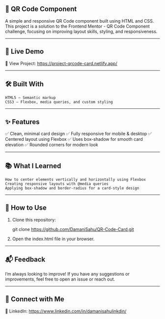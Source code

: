 ## 📱 QR Code Component

A simple and responsive QR Code component built using HTML and CSS. This project is a solution to the Frontend Mentor - QR Code Component challenge, focusing on improving layout skills, styling, and responsiveness.

---

## 🚀 Live Demo

🔗 View Project: https://project-qrcode-card.netlify.app/

---

## 🛠 Built With

    HTML5 – Semantic markup
    CSS3 – Flexbox, media queries, and custom styling

---

## ✨ Features

✅ Clean, minimal card design
✅ Fully responsive for mobile & desktop
✅ Centered layout using Flexbox
✅ Uses box-shadow for smooth card elevation
✅ Rounded corners for modern look

---

## 📚 What I Learned

    How to center elements vertically and horizontally using Flexbox
    Creating responsive layouts with @media queries
    Applying box-shadow and border-radius for a card-style design

---

## 📂 How to Use

1. Clone this repository:

    git clone https://github.com/DamaniSahu/QR-Code-Card.git

2. Open the index.html file in your browser.

---

## 📬 Feedback

I’m always looking to improve! If you have any suggestions or improvements, feel free to open an issue or reach out.

---

## 📌 Connect with Me

💼 LinkedIn: https://www.linkedin.com/in/damanisahulinkdin/

